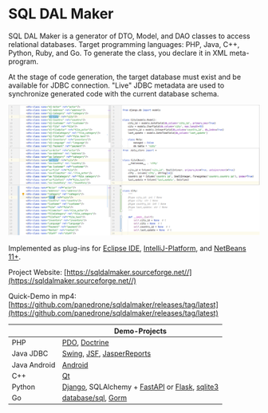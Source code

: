 # SQL DAL Maker
SQL DAL Maker is a generator of DTO, Model, and DAO classes to access relational databases. Target programming languages: PHP, Java, C++, Python, Ruby, and Go. To generate the class, you declare it in XML meta-program.

At the stage of code generation, the target database must exist and be available for JDBC connection.
"Live" JDBC metadata are used to synchronize generated code with the current database schema.

![SQL DAL Maker](sdm_dj-sa.png)

Implemented as plug-ins for [Eclipse IDE](http://marketplace.eclipse.org/content/sql-dal-maker), [IntelliJ-Platform](http://plugins.jetbrains.com/plugin/7092), and [NetBeans 11+](https://github.com/panedrone/sqldalmaker/releases/tag/latest).

Project Website: [https://sqldalmaker.sourceforge.net//](https://sqldalmaker.sourceforge.net//)

Quick-Demo in mp4: [https://github.com/panedrone/sqldalmaker/releases/tag/latest](https://github.com/panedrone/sqldalmaker/releases/tag/latest)

|              | Demo-Projects |
| ------------ | ----------- |
| PHP          | [PDO](https://github.com/panedrone/sdm_demo_php_todolist), [Doctrine](https://github.com/panedrone/sdm_demo_todolist_php_doctrine) |
| Java JDBC    | [Swing](https://github.com/panedrone/sdm_demo_swing_thesaurus), [JSF](https://github.com/panedrone/sdm_demo_jsf_todolist), [JasperReports](https://github.com/panedrone/sdm_demo_jasper_reports_northwindEF) |
| Java Android | [Android](https://github.com/panedrone/sdm_demo_android_thesaurus) |
| C++          | [Qt](https://github.com/panedrone/sdm_demo_qt6_thesaurus)
| Python       | [Django](https://github.com/panedrone/sdm_demo_django_todolist_sqlite3), SQLAlchemy + [FastAPI](https://github.com/panedrone/sdm_demo_todolist_fastapi_sqlalchemy) or [Flask](https://github.com/panedrone/sdm_demo_flask_sqlalchemy_todolist), [sqlite3](https://github.com/panedrone/sdm_demo_python_tkinter_github_stat) |
| Go           | [database/sql](https://github.com/panedrone/sdm_demo_go_todolist), [Gorm](https://github.com/panedrone/sdm_demo_gorm_todolist) |